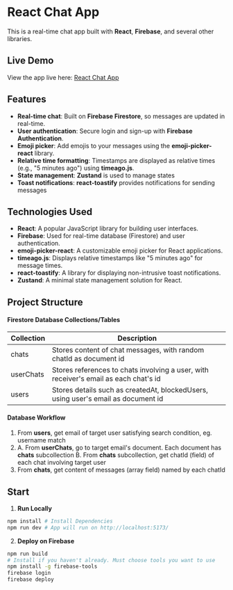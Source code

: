 # React Chat App

This is a real-time chat app built with **React**, **Firebase**, and several other libraries.
## Live Demo

View the app live here: [React Chat App](https://react-chat-e1bd4.web.app/)

## Features

- **Real-time chat**: Built on **Firebase Firestore**, so messages are updated in real-time.
- **User authentication**: Secure login and sign-up with **Firebase Authentication**.
- **Emoji picker**: Add emojis to your messages using the **emoji-picker-react** library.
- **Relative time formatting**: Timestamps are displayed as relative times (e.g., "5 minutes ago") using **timeago.js**.
- **State management**: **Zustand** is used to manage states
- **Toast notifications**: **react-toastify** provides notifications for sending messages

## Technologies Used

- **React**: A popular JavaScript library for building user interfaces.
- **Firebase**: Used for real-time database (Firestore) and user authentication.
- **emoji-picker-react**: A customizable emoji picker for React applications.
- **timeago.js**: Displays relative timestamps like "5 minutes ago" for message times.
- **react-toastify**: A library for displaying non-intrusive toast notifications.
- **Zustand**: A minimal state management solution for React.

## Project Structure
#### Firestore Database Collections/Tables

| Collection | Description |
|-----------|-------------|
| chats | Stores content of chat messages, with random chatId as document id |
| userChats | Stores references to chats involving a user, with receiver's email as each chat's id |
| users | Stores details such as createdAt, blockedUsers, using user's email as document id |

#### Database Workflow
1. From **users**, get email of target user satisfying search condition, eg. username match
2. A. From **userChats**, go to target email's document. Each document has **chats** subcollection
   B. From **chats** subcollection, get chatId (field) of each chat involving target user
3. From **chats**, get content of messages (array field) named by each chatId

## Start

1. **Run Locally**

```bash
npm install # Install Dependencies
npm run dev # App will run on http://localhost:5173/
```

2. **Deploy on Firebase**

```bash
npm run build
# Install if you haven't already. Must choose tools you want to use
npm install -g firebase-tools
firebase login
firebase deploy
```